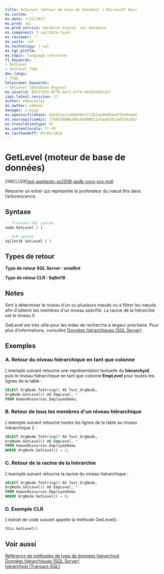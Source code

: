 ```yaml
---
title: GetLevel (moteur de base de données) | Microsoft Docs
ms.custom: ''
ms.date: 7/22/2017
ms.prod: sql
ms.prod_service: database-engine, sql-database
ms.component: t-sql|data-types
ms.reviewer: ''
ms.suite: sql
ms.technology: t-sql
ms.tgt_pltfrm: ''
ms.topic: language-reference
f1_keywords:
- GetLevel
- GetLevel_TSQL
dev_langs:
- TSQL
helpviewer_keywords:
- GetLevel [Database Engine]
ms.assetid: 81577d7e-8ff6-4e73-b7f4-94c03d4921e7
caps.latest.revision: 17
author: edmacauley
ms.author: edmaca
manager: craigg
ms.openlocfilehash: 6d2b31e1ce60030b171262aa96989edf554d4e0e
ms.sourcegitcommit: 1740f3090b168c0e809611a7aa6fd514075616bf
ms.translationtype: HT
ms.contentlocale: fr-FR
ms.lasthandoff: 05/03/2018
---
```

# <a name="getlevel-database-engine"></a>GetLevel (moteur de base de données)
[!INCLUDE[tsql-appliesto-ss2008-asdb-xxxx-xxx-md](../../includes/tsql-appliesto-ss2008-asdb-xxxx-xxx-md.md)]

Retourne un entier qui représente la profondeur du nœud *this* dans l’arborescence.
  
## <a name="syntax"></a>Syntaxe  
  
```sql
-- Transact-SQL syntax  
node.GetLevel ( )   
```  
  
```sql
-- CLR syntax  
SqlInt16 GetLevel ( )   
```  
  
## <a name="return-types"></a>Types de retour  
**Type de retour SQL Server : smallint**
  
**Type de retour CLR : SqlInt16**
  
## <a name="remarks"></a>Notes   
Sert à déterminer le niveau d'un ou plusieurs nœuds ou à filtrer les nœuds afin d'obtenir les membres d'un niveau spécifié. La racine de la hiérarchie est le niveau 0.
  
GetLevel est très utile pour les index de recherche à largeur prioritaire. Pour plus d’informations, consultez [Données hiérarchiques &#40;SQL Server&#41;](../../relational-databases/hierarchical-data-sql-server.md).
  
## <a name="examples"></a>Exemples  
  
### <a name="a-returning-the-hierarchy-level-as-a-column"></a>A. Retour du niveau hiérarchique en tant que colonne  
L’exemple suivant retourne une représentation textuelle du **hierarchyid**, puis le niveau hiérarchique en tant que colonne **EmpLevel** pour toutes les lignes de la table :
  
```sql
SELECT OrgNode.ToString() AS Text_OrgNode,   
OrgNode.GetLevel() AS EmpLevel, *  
FROM HumanResources.EmployeeDemo;  
```  
  
### <a name="b-returning-all-members-of-a-hierarchy-level"></a>B. Retour de tous les membres d'un niveau hiérarchique  
L'exemple suivant retourne toutes les lignes de la table au niveau hiérarchique 2 :
  
```sql
SELECT OrgNode.ToString() AS Text_OrgNode,   
OrgNode.GetLevel() AS EmpLevel, *  
FROM HumanResources.EmployeeDemo  
WHERE OrgNode.GetLevel() = 2;  
```  
  
### <a name="c-returning-the-root-of-the-hierarchy"></a>C. Retour de la racine de la hiérarchie  
L'exemple suivant retourne la racine du niveau hiérarchique :
  
```sql
SELECT OrgNode.ToString() AS Text_OrgNode,   
OrgNode.GetLevel() AS EmpLevel, *  
FROM HumanResources.EmployeeDemo  
WHERE OrgNode.GetLevel() = 0;  
```  
  
### <a name="d-clr-example"></a>D. Exemple CLR  
L’extrait de code suivant appelle la méthode GetLevel() :
  
```sql
this.GetLevel()  
```  
  
## <a name="see-also"></a>Voir aussi
[Référence de méthodes de type de données hierarchyid](http://msdn.microsoft.com/library/01a050f5-7580-4d5f-807c-7f11423cbb06)  
[Données hiérarchiques &#40;SQL Server&#41;](../../relational-databases/hierarchical-data-sql-server.md)  
[hierarchyid &#40;Transact-SQL&#41;](../../t-sql/data-types/hierarchyid-data-type-method-reference.md)
  
  
